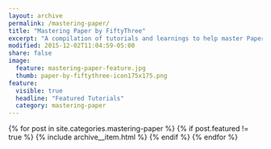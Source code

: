 ```yaml
---
layout: archive
permalink: /mastering-paper/
title: "Mastering Paper by FiftyThree"
excerpt: "A compilation of tutorials and learnings to help master Paper by FiftyThree."
modified: 2015-12-02T11:04:59-05:00
share: false
image: 
  feature: mastering-paper-feature.jpg
  thumb: paper-by-fiftythree-icon175x175.png
feature:
  visible: true
  headline: "Featured Tutorials"
  category: mastering-paper
---
```


{% for post in site.categories.mastering-paper %}
  {% if post.featured != true %}
  {% include archive__item.html %}
  {% endif %}
{% endfor %}
